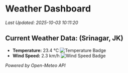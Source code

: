 
# Weather Dashboard

_Last Updated: 2025-10-03 10:11:20_

## Current Weather Data: (Srinagar, JK)
- **Temperature:** 23.4 °C ![Temperature Badge](https://img.shields.io/badge/Temperature-Medium%20Temp-green)
- **Wind Speed:** 2.3 km/h ![Wind Speed Badge](https://img.shields.io/badge/Wind%20Speed-Light%20Wind-blue)

*Powered by Open-Meteo API*
